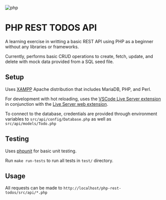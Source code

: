 ![php](https://miro.medium.com/max/1050/1*TrVpYovCjQBDzfHsjwNODA.jpeg)

# PHP REST TODOS API

A learning exercise in writting a basic REST API using PHP as a beginner without any libraries or frameworks.

Currently, performs basic CRUD operations to create, fetch, update, and delete with mock data provided from a SQL seed file.

## Setup
Uses [XAMPP](https://www.apachefriends.org/) Apache distribution that includes MariaDB, PHP, and Perl.

For development with hot reloading, uses the [VSCode Live Server extension](https://marketplace.visualstudio.com/items?itemName=ritwickdey.LiveServer) in conjunction with the [Live Server web extension](https://chrome.google.com/webstore/detail/live-server-web-extension/fiegdmejfepffgpnejdinekhfieaogmj?hl=en-US).

To connect to the database, credentials are provided through environment variables to `src/api/config/Database.php` as well as `src/api/models/Todo.php`

## Testing
Uses [phpunit](https://phpunit.de/) for basic unit testing.

Run `make run-tests` to run all tests in `test/` directory.
## Usage
All requests can be made to `http://localhost/php-rest-todos/src/api/*.php`

